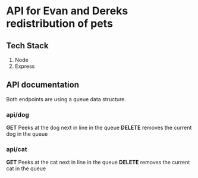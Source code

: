 # API for Evan and Dereks redistribution of pets

## Tech Stack

1. Node
2. Express

## API documentation

Both endpoints are using a queue data structure.

### api/dog

**GET**
Peeks at the dog next in line in the queue
**DELETE**
removes the current dog in the queue

### api/cat

**GET**
Peeks at the cat next in line in the queue
**DELETE**
removes the current cat in the queue
